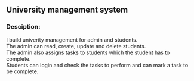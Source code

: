 ## University management system

### Desciption:
I build univerity management for admin and students. <br>
The admin can read, create, update and delete students. <br>
The admin also assigns tasks to students which the student has to complete. <br>
Students can login and check the tasks to perform and can mark a task to be complete.
